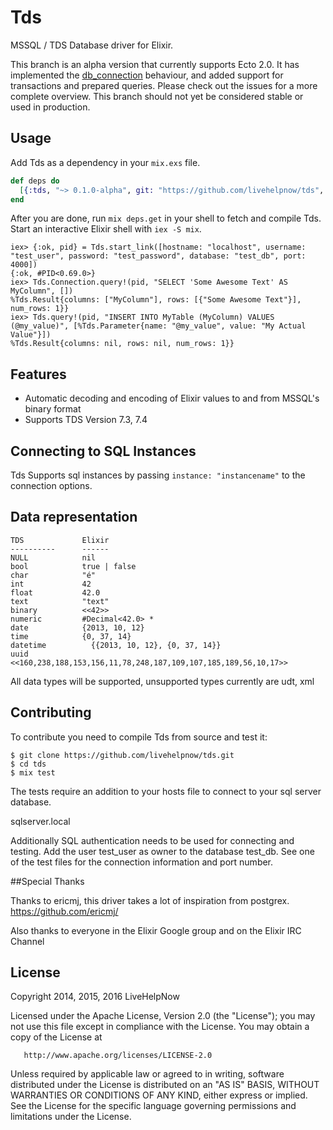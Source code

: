 # Tds

MSSQL / TDS Database driver for Elixir.

This branch is an alpha version that currently supports Ecto 2.0. It has implemented the [db_connection](https://github.com/elixir-ecto/db_connection) behaviour, and added support for transactions and prepared queries.
Please check out the issues for a more complete overview. This branch should not yet be considered stable or used in production.

## Usage

Add Tds as a dependency in your `mix.exs` file.

```elixir
def deps do
  [{:tds, "~> 0.1.0-alpha", git: "https://github.com/livehelpnow/tds", branch: "ecto2"}]
end
```

After you are done, run `mix deps.get` in your shell to fetch and compile Tds. Start an interactive Elixir shell with `iex -S mix`.

```iex
iex> {:ok, pid} = Tds.start_link([hostname: "localhost", username: "test_user", password: "test_password", database: "test_db", port: 4000])
{:ok, #PID<0.69.0>}
iex> Tds.Connection.query!(pid, "SELECT 'Some Awesome Text' AS MyColumn", [])
%Tds.Result{columns: ["MyColumn"], rows: [{"Some Awesome Text"}], num_rows: 1}}
iex> Tds.query!(pid, "INSERT INTO MyTable (MyColumn) VALUES (@my_value)", [%Tds.Parameter{name: "@my_value", value: "My Actual Value"}])
%Tds.Result{columns: nil, rows: nil, num_rows: 1}}
```

## Features

  * Automatic decoding and encoding of Elixir values to and from MSSQL's binary format
  * Supports TDS Version 7.3, 7.4

## Connecting to SQL Instances
Tds Supports sql instances by passing ```instance: "instancename"``` to the connection options.



## Data representation

    TDS             Elixir
    ----------      ------
    NULL            nil
    bool            true | false
    char            "é"
    int             42
    float           42.0
    text            "text"
    binary          <<42>>
    numeric         #Decimal<42.0> *
    date            {2013, 10, 12}
    time            {0, 37, 14}
    datetime	      {{2013, 10, 12}, {0, 37, 14}}
    uuid            <<160,238,188,153,156,11,78,248,187,109,107,185,189,56,10,17>>

All data types will be supported, unsupported types currently are udt, xml

## Contributing

To contribute you need to compile Tds from source and test it:

```
$ git clone https://github.com/livehelpnow/tds.git
$ cd tds
$ mix test
```

The tests require an addition to your hosts file to connect to your sql server database.

<IP OF SQL SERVER>	sqlserver.local

Additionally SQL authentication needs to be used for connecting and testing. Add the user test_user as owner to the database test_db. See one of the test files for the connection information and port number.

##Special Thanks

Thanks to ericmj, this driver takes a lot of inspiration from postgrex.
https://github.com/ericmj/


Also thanks to everyone in the Elixir Google group and on the Elixir IRC Channel


## License

   Copyright 2014, 2015, 2016 LiveHelpNow

   Licensed under the Apache License, Version 2.0 (the "License");
   you may not use this file except in compliance with the License.
   You may obtain a copy of the License at

       http://www.apache.org/licenses/LICENSE-2.0

   Unless required by applicable law or agreed to in writing, software
   distributed under the License is distributed on an "AS IS" BASIS,
   WITHOUT WARRANTIES OR CONDITIONS OF ANY KIND, either express or implied.
   See the License for the specific language governing permissions and
   limitations under the License.
